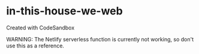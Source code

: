# in-this-house-we-web
Created with CodeSandbox

WARNING: The Netlify serverless function is currently not working, so don't use this as a reference.
